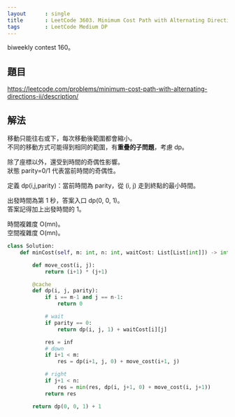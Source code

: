 ```yaml
---
layout      : single
title       : LeetCode 3603. Minimum Cost Path with Alternating Directions II
tags        : LeetCode Medium DP
---
```

biweekly contest 160。

## 題目

<https://leetcode.com/problems/minimum-cost-path-with-alternating-directions-ii/description/>

## 解法

移動只能往右或下，每次移動後範圍都會縮小。  
不同的移動方式可能得到相同的範圍，有**重疊的子問題**，考慮 dp。  

除了座標以外，還受到時間的奇偶性影響。  
狀態 parity=0/1 代表當前時間的奇偶性。  

定義 dp(i,j,parity)：當前時間為 parity，從 (i, j) 走到終點的最小時間。  

出發時間為第 1 秒，答案入口 dp(0, 0, 1)。  
答案記得加上出發時間的 1。  

時間複雜度 O(mn)。  
空間複雜度 O(mn)。  

```python
class Solution:
    def minCost(self, m: int, n: int, waitCost: List[List[int]]) -> int:

        def move_cost(i, j):
            return (i+1) * (j+1)

        @cache
        def dp(i, j, parity):
            if i == m-1 and j == n-1:
                return 0

            # wait
            if parity == 0:
                return dp(i, j, 1) + waitCost[i][j]

            res = inf
            # down
            if i+1 < m:
                res = dp(i+1, j, 0) + move_cost(i+1, j)

            # right
            if j+1 < n:
                res = min(res, dp(i, j+1, 0) + move_cost(i, j+1))
            return res

        return dp(0, 0, 1) + 1
```
